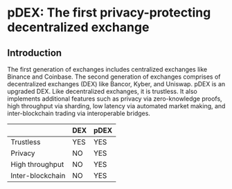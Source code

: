 # pDEX: The first privacy-protecting decentralized exchange

## Introduction

The first generation of exchanges includes centralized exchanges like Binance and Coinbase. The second generation of exchanges comprises of decentralized exchanges (DEX) like Bancor, Kyber, and Uniswap. pDEX is an upgraded DEX. Like decentralized exchanges, it is trustless. It also implements additional features such as privacy via zero-knowledge proofs, high throughput via sharding, low latency via automated market making, and inter-blockchain trading via interoperable bridges.

|                   | DEX   | pDEX  |
| ---------         | ------| --    |
| Trustless         | YES   | YES   |
| Privacy           | NO    | YES   |
| High throughput   | NO    | YES   |
| Inter-blockchain  | NO    | YES   |

